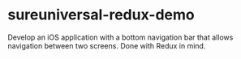 # sureuniversal-redux-demo
Develop an iOS application with a bottom navigation bar that allows navigation between two screens. Done with Redux in mind.

